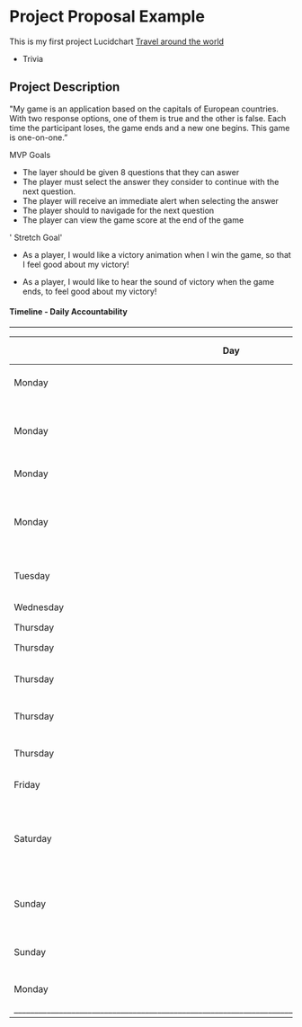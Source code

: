 # Project Proposal Example

This is my first project Lucidchart [Travel around the world](https://lucid.app/lucidchart/634839e7-793d-4712-814f-1e7d426aa1a9/edit?viewport_loc=-68%2C205%2C2441%2C1316%2C0_0&invitationId=inv_4d3bc6c7-d7a2-4dbb-ad3f-5120571a2959)


- Trivia


## Project Description 

"My game is an application based on the capitals of European countries.
With two response options, one of them is true and the other is false.
Each time the participant loses, the game ends and a new one begins.
This game is one-on-one.”

MVP Goals

 * The layer should be given 8 questions that they can aswer
 * The player must select the answer they consider to continue with the next question.
 * The player will receive an immediate alert when selecting the answer
 * The player should to navigade for the next question
 * The player can view the game score at the end of the game
 
' Stretch Goal'
 
 * As a player, I would like a victory animation when I win the game, so that I feel good about my victory!

 * As a player, I would like to hear the sound of victory when the game ends, to feel good about my victory!
 
#### Timeline - Daily Accountability

___________________________________________________________________________________________________________
| Day        |   | Task                                                      | Blockers | Notes/ Thoughts |
|------------|---|-------------------------------------------------------------------|----------|---------|
| Monday     |   | Create and present proposal                                       |          |         |
| Monday     |   | Correct and add important objectives in the proposal              |          |         |
| Monday     |   | Create html, js, css files                                        |          |         |
| Monday     |   | Create the skeleton of the game design in html and css            |          |         |
| Tuesday    |   | Create code bases in javascript                                   |          |         |
| Wednesday  |   | Add functionality                                                 |          |         |
| Thursday   |   | Add styling                                                       |          |         |
| Thursday   |   | Finaliza MVP                                                      |          |         |
| Thursday   |   | Work on stretch goals                                             |          |         |
| Thursday   |   | Work on stretch goals                                             |          |         |
| Thursday   |   | Start creating the readme                                         |          |         |
| Friday     |   | Complete the readme                                               |          |         |
| Saturday   |   | Check that css, html and javascript are without any type of error |          |         |
|  Sunday    |   | Ensure the complete functionality of the game                     |          |         |
|  Sunday    |   | Review compliance with project objectives                         |          |         |
|  Monday    |   | Presentation Day!                                                 |          |         |
|__________________________________________________________________________________________________________